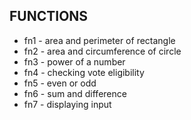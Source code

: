 ## FUNCTIONS
- fn1 - area and perimeter of rectangle
- fn2 - area and circumference of circle
- fn3 - power of a number
- fn4 - checking vote eligibility
- fn5 - even or odd
- fn6 - sum and difference
- fn7 - displaying input
